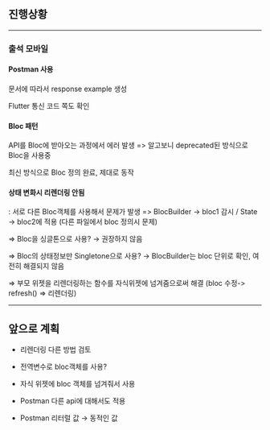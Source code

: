 ## 진행상황
---
### 출석 모바일

#### Postman 사용
문서에 따라서 response example 생성

Flutter 통신 코드 쪽도 확인

#### Bloc 패턴

API를 Bloc에 받아오는 과정에서 에러 발생 => 알고보니 deprecated된 방식으로 Bloc을 사용중

최신 방식으로 Bloc 정의 완료, 제대로 동작

#### 상태 변화시 리렌더링 안됨
: 서로 다른 Bloc객체를 사용해서 문제가 발생 => BlocBuilder →  bloc1 감시 / State → bloc2에 적용 (다른 파일에서 bloc 정의시 문제)  

⇒ Bloc을 싱글톤으로 사용? → 권장하지 않음

⇒ Bloc의 상태정보만 Singletone으로 사용? → BlocBuilder는 bloc 단위로 확인, 여전히 해결되지 않음

⇒ 부모 위젯을 리렌더링하는 함수를 자식위젯에 넘겨줌으로써 해결 (bloc 수정->  refresh() => 리렌더링)

---
## 앞으로 계획
- 리렌더링 다른 방법 검토

- 전역변수로 bloc객체를 사용?

- 자식 위젯에 bloc 객체를 넘겨줘서 사용

- Postman 다른 api에 대해서도 적용

- Postman 리터럴 값 → 동적인 값
